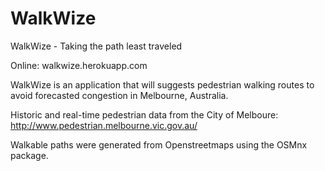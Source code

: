 # WalkWize
WalkWize - Taking the path least traveled


Online: walkwize.herokuapp.com

WalkWize is an application that will suggests pedestrian walking routes to avoid forecasted congestion in Melbourne, Australia.


Historic and real-time pedestrian data from the City of Melboure: http://www.pedestrian.melbourne.vic.gov.au/

Walkable paths were generated from Openstreetmaps using the OSMnx package.
